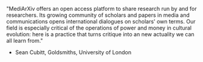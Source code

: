 "MediArXiv offers an open access platform to share research run by and for researchers.  Its growing community of scholars and papers in media and communications opens international dialogues on scholars' own terms. Our field is especially critical of the operations of power and money in cultural evolution: here is a practice that turns critique into an new actuality we can all learn from."

* Sean Cubitt, Goldsmiths, University of London